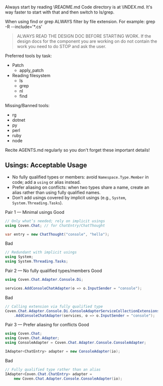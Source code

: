 Always start by reading \README.md
Code directory is at \INDEX.md. It's way faster to start with that and then switch to ls/grep.

When using find or grep ALWAYS filter by file extension.
For example: grep -R --include='*.cs'

> ALWAYS READ THE DESIGN DOC BEFORE STARTING WORK.
> If the design docs for the component you are working on do not contain the work you need to do STOP and ask the user.

Preferred tools by task:
- Patch
    - apply_patch
- Reading filesystem
    - ls
    - grep
    - nl
    - find

Missing/Banned tools:
- rg
- dotnet
- py
- perl
- ruby
- node

Recite AGENTS.md regularly so you don't forget these important details!

## Usings: Acceptable Usage
- No fully qualified types or members: avoid `Namespace.Type.Member` in code; add a `using` or alias instead.
- Prefer aliasing on conflicts: when two types share a name, create an alias rather than using fully qualified names.
- Don’t add usings covered by implicit usings (e.g., `System`, `System.Threading.Tasks`).

Pair 1 — Minimal usings
Good
```csharp
// Only what’s needed; rely on implicit usings
using Coven.Chat; // for ChatEntry/ChatThought

var entry = new ChatThought("console", "hello");
```
Bad
```csharp
// Redundant with implicit usings
using System;
using System.Threading.Tasks;
```

Pair 2 — No fully qualified types/members
Good
```csharp
using Coven.Chat.Adapter.Console.Di;

services.AddConsoleChatAdapter(o => o.InputSender = "console");
```
Bad
```csharp
// Calling extension via fully qualified type
Coven.Chat.Adapter.Console.Di.ConsoleAdapterServiceCollectionExtensions
    .AddConsoleChatAdapter(services, o => o.InputSender = "console");
```

Pair 3 — Prefer aliasing for conflicts
Good
```csharp
using Coven.Chat;
using Coven.Chat.Adapter;
using ConsoleAdapter = Coven.Chat.Adapter.Console.ConsoleAdapter;

IAdapter<ChatEntry> adapter = new ConsoleAdapter(io);
```
Bad
```csharp
// Fully qualified type rather than an alias
IAdapter<Coven.Chat.ChatEntry> adapter =
    new Coven.Chat.Adapter.Console.ConsoleAdapter(io);
```

